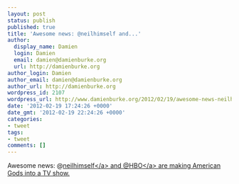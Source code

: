 ```yaml
---
layout: post
status: publish
published: true
title: 'Awesome news: @neilhimself and...'
author:
  display_name: Damien
  login: Damien
  email: damien@damienburke.org
  url: http://damienburke.org
author_login: Damien
author_email: damien@damienburke.org
author_url: http://damienburke.org
wordpress_id: 2107
wordpress_url: http://www.damienburke.org/2012/02/19/awesome-news-neilhimself-and/
date: '2012-02-19 17:24:26 +0000'
date_gmt: '2012-02-19 22:24:26 +0000'
categories:
- tweet
tags:
- tweet
comments: []
---
```

<p>Awesome news: @<a href="http:&#47;&#47;twitter.com&#47;neilhimself" class="aktt_username">neilhimself<&#47;a> and @<a href="http:&#47;&#47;twitter.com&#47;HBO" class="aktt_username">HBO<&#47;a> are making American Gods into a TV show.</p>
